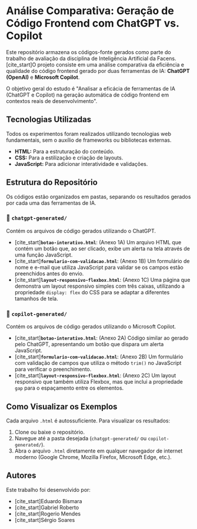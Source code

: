 # Análise Comparativa: Geração de Código Frontend com ChatGPT vs. Copilot

Este repositório armazena os códigos-fonte gerados como parte do trabalho de avaliação da disciplina de Inteligência Artificial da Facens. [cite_start]O projeto consiste em uma análise comparativa da eficiência e qualidade do código frontend gerado por duas ferramentas de IA: **ChatGPT (OpenAI)** e **Microsoft Copilot**.

O objetivo geral do estudo é "Analisar a eficácia de ferramentas de IA (ChatGPT e Copilot) na geração automática de código frontend em contextos reais de desenvolvimento".

## Tecnologias Utilizadas

Todos os experimentos foram realizados utilizando tecnologias web fundamentais, sem o auxílio de frameworks ou bibliotecas externas.

* **HTML:** Para a estruturação do conteúdo.
* **CSS:** Para a estilização e criação de layouts.
* **JavaScript:** Para adicionar interatividade e validações.

## Estrutura do Repositório

Os códigos estão organizados em pastas, separando os resultados gerados por cada uma das ferramentas de IA.

### 📂 `chatgpt-generated/`

Contém os arquivos de código gerados utilizando o ChatGPT.

* [cite_start]**`botao-interativo.html`**: (Anexo 1A) Um arquivo HTML que contém um botão que, ao ser clicado, exibe um alerta na tela através de uma função JavaScript.
* [cite_start]**`formulario-com-validacao.html`**: (Anexo 1B) Um formulário de nome e e-mail que utiliza JavaScript para validar se os campos estão preenchidos antes do envio.
* [cite_start]**`layout-responsivo-flexbox.html`**: (Anexo 1C) Uma página que demonstra um layout responsivo simples com três caixas, utilizando a propriedade `display: flex` do CSS para se adaptar a diferentes tamanhos de tela.

### 📂 `copilot-generated/`

Contém os arquivos de código gerados utilizando o Microsoft Copilot.

* [cite_start]**`botao-interativo.html`**: (Anexo 2A) Código similar ao gerado pelo ChatGPT, apresentando um botão que dispara um alerta JavaScript.
* [cite_start]**`formulario-com-validacao.html`**: (Anexo 2B) Um formulário com validação de campos que utiliza o método `trim()` no JavaScript para verificar o preenchimento.
* [cite_start]**`layout-responsivo-flexbox.html`**: (Anexo 2C) Um layout responsivo que também utiliza Flexbox, mas que inclui a propriedade `gap` para o espaçamento entre os elementos.

## Como Visualizar os Exemplos

Cada arquivo `.html` é autossuficiente. Para visualizar os resultados:

1.  Clone ou baixe o repositório.
2.  Navegue até a pasta desejada (`chatgpt-generated/` ou `copilot-generated/`).
3.  Abra o arquivo `.html` diretamente em qualquer navegador de internet moderno (Google Chrome, Mozilla Firefox, Microsoft Edge, etc.).

## Autores

Este trabalho foi desenvolvido por:

* [cite_start]Eduardo Bismara 
* [cite_start]Gabriel Roberto 
* [cite_start]Rogerio Mendes 
* [cite_start]Sérgio Soares
